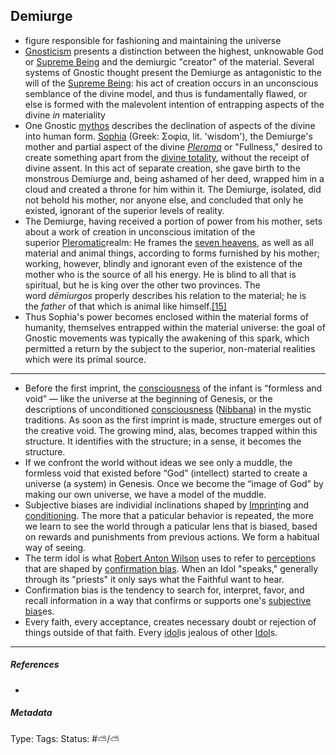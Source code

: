 ## Demiurge

* figure responsible for fashioning and maintaining the universe
* [Gnosticism](https://en.m.wikipedia.org/wiki/Gnosticism "Gnosticism") presents a distinction between the highest, unknowable God or [Supreme Being](https://en.m.wikipedia.org/wiki/Aeon_(Gnosticism) "Aeon (Gnosticism)") and the demiurgic "creator" of the material. Several systems of Gnostic thought present the Demiurge as antagonistic to the will of the [Supreme Being](https://en.m.wikipedia.org/wiki/Supreme_Being "Supreme Being"): his act of creation occurs in an unconscious semblance of the divine model, and thus is fundamentally flawed, or else is formed with the malevolent intention of entrapping aspects of the divine *in* materiality
* One Gnostic [mythos](https://en.m.wikipedia.org/wiki/Mythos "Mythos") describes the declination of aspects of the divine into human form. [Sophia](https://en.m.wikipedia.org/wiki/Sophia_(Gnosticism) "Sophia (Gnosticism)") (Greek: Σοφία, lit. 'wisdom'), the Demiurge's mother and partial aspect of the divine *[Pleroma](https://en.m.wikipedia.org/wiki/Pleroma "Pleroma")* or "Fullness," desired to create something apart from the [divine totality](https://en.m.wikipedia.org/wiki/Absolute_(philosophy) "Absolute (philosophy)"), without the receipt of divine assent. In this act of separate creation, she gave birth to the monstrous Demiurge and, being ashamed of her deed, wrapped him in a cloud and created a throne for him within it. The Demiurge, isolated, did not behold his mother, nor anyone else, and concluded that only he existed, ignorant of the superior levels of reality.
* The Demiurge, having received a portion of power from his mother, sets about a work of creation in unconscious imitation of the superior [Pleromatic](https://en.m.wikipedia.org/wiki/Pleroma "Pleroma")realm: He frames the [seven heavens](https://en.m.wikipedia.org/wiki/Seven_heavens "Seven heavens"), as well as all material and animal things, according to forms furnished by his mother; working, however, blindly and ignorant even of the existence of the mother who is the source of all his energy. He is blind to all that is spiritual, but he is king over the other two provinces. The word *dēmiurgos* properly describes his relation to the material; he is the *father* of that which is animal like himself.[\[15\]](https://en.m.wikipedia.org/wiki/Demiurge#cite_note-15)
* Thus Sophia's power becomes enclosed within the material forms of humanity, themselves entrapped within the material universe: the goal of Gnostic movements was typically the awakening of this spark, which permitted a return by the subject to the superior, non-material realities which were its primal source.

---

* Before the first imprint, the [consciousness](Consciousness.md) of the infant is “formless and void” — like the universe at the beginning of Genesis, or the descriptions of unconditioned [consciousness](Consciousness.md) ([Nibbana](Nibbana.md)) in the mystic traditions. As soon as the first imprint is made, structure emerges out of the creative void. The growing mind, alas, becomes trapped within this structure. It identifies with the structure; in a sense, it becomes the structure.
* If we confront the world without ideas we see only a muddle, the formless void that existed before “God” (intellect) started to create a universe (a system) in Genesis. Once we become the “image of God” by making our own universe, we have a model of the muddle. 
* Subjective biases are individial inclinations shaped by [Imprint](Imprint.md)ing and [conditioning](Conditioning.md). The more that a paticular behavior is repeated, the more we learn to see the world through a paticular lens that is biased, based on rewards and punishments from previous actions. We form a habitual way of seeing.
* The term idol is what [Robert Anton Wilson]() uses to refer to [perception](Perception.md)s that are shaped by [confirmation bias](Confirmation%20bias.md). When an Idol "speaks," generally through its "priests" it only says what the Faithful want to hear.
* Confirmation bias is the tendency to search for, interpret, favor, and recall information in a way that confirms or supports one's [subjective bias](Subjective%20bias.md)es.
* Every faith, every acceptance, creates necessary doubt or rejection of things outside of that faith. Every [idol](Idol.md)is jealous of other [Idol](Idol.md)s.

---

##### References

* 

##### Metadata

Type: 
Tags:
Status: #⛅️/⛅️
